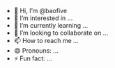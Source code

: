 - 👋 Hi, I’m @baofive
- 👀 I’m interested in ...
- 🌱 I’m currently learning ...
- 💞️ I’m looking to collaborate on ...
- 📫 How to reach me ...
- 😄 Pronouns: ...
- ⚡ Fun fact: ...

<!---
baofive/baofive is a ✨ special ✨ repository because its `README.md` (this file) appears on your GitHub profile.
You can click the Preview link to take a look at your changes.
--->
